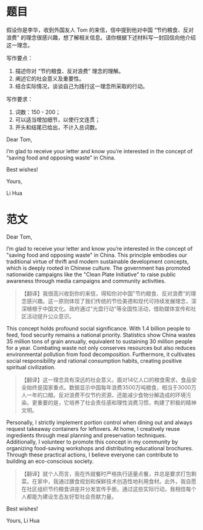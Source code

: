 # 题目

假设你是李华，收到外国友人 Tom 的来信，信中提到他对中国 “节约粮食、反对浪费” 的理念很感兴趣，想了解相关信息。请你根据下述材料写一封回信向他介绍这一理念。

写作要点：

1. 描述你对 “节约粮食、反对浪费” 理念的理解。
2. 阐述它的社会意义及重要性。
3. 结合实际情况，谈谈自己为践行这一理念所采取的行动。

写作要求：

1. 词数：150 - 200；
2. 可以适当增加细节，以使行文连贯；
3. 开头和结尾已给出，不计入总词数。

Dear Tom,

I’m glad to receive your letter and know you’re interested in the concept of “saving food and opposing waste” in China.

Best wishes!

Yours,

Li Hua

# 范文

Dear Tom,

I’m glad to receive your letter and know you’re interested in the concept of "saving food and opposing waste" in China. This principle embodies our traditional virtue of thrift and modern sustainable development concepts, which is deeply rooted in Chinese culture. The government has promoted nationwide campaigns like the "Clean Plate Initiative" to raise public awareness through media campaigns and community activities.

> 【翻译】我很高兴收到你的来信，得知你对中国"节约粮食、反对浪费"的理念感兴趣。这一原则体现了我们传统的节俭美德和现代可持续发展理念，深深植根于中国文化。政府通过"光盘行动"等全国性活动，借助媒体宣传和社区活动提升公众意识。

This concept holds profound social significance. With 1.4 billion people to feed, food security remains a national priority. Statistics show China wastes 35 million tons of grain annually, equivalent to sustaining 30 million people for a year. Combating waste not only conserves resources but also reduces environmental pollution from food decomposition. Furthermore, it cultivates social responsibility and rational consumption habits, creating positive spiritual civilization.

> 【翻译】这一理念具有深远的社会意义。面对14亿人口的粮食需求，食品安全始终是国家重点。数据显示中国每年浪费3500万吨粮食，相当于3000万人一年的口粮。反对浪费不仅节约资源，还能减少食物分解造成的环境污染。更重要的是，它培养了社会责任感和理性消费习惯，构建了积极的精神文明。

Personally, I strictly implement portion control when dining out and always request takeaway containers for leftovers. At home, I creatively reuse ingredients through meal planning and preservation techniques. Additionally, I volunteer to promote this concept in my community by organizing food-saving workshops and distributing educational brochures. Through these practical actions, I believe everyone can contribute to building an eco-conscious society.

> 【翻译】就个人而言，我在外就餐时严格执行适量点餐，并总是要求打包剩菜。在家中，我通过膳食规划和保鲜技术创造性地利用食材。此外，我自愿在社区组织节约粮食讲座并分发宣传手册。通过这些实际行动，我相信每个人都能为建设生态友好型社会贡献力量。

Best wishes!

Yours,
Li Hua

